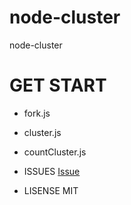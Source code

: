 # node-cluster
node-cluster

# GET START

* fork.js
* cluster.js
* countCluster.js


* ISSUES
[Issue](https://github.com/sunNode/node-cluster/new/master?Issues)

* LISENSE
MIT
